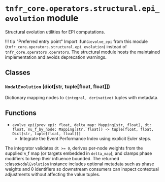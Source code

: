 # `tnfr_core.operators.structural.epi_evolution` module
Structural evolution utilities for EPI computations.

!!! tip "Preferred entry point"
    Import :func:`evolve_epi` from this module (``tnfr_core.operators.structural.epi_evolution``)
    instead of ``tnfr_core.operators.operators``. The structural module hosts the
    maintained implementation and avoids deprecation warnings.

## Classes
### `NodalEvolution` (dict[str, tuple[float, float]])
Dictionary mapping nodes to ``(integral, derivative)`` tuples with metadata.

## Functions
- `evolve_epi(prev_epi: float, delta_map: Mapping[str, float], dt: float, nu_f_by_node: Mapping[str, float]) -> tuple[float, float, Dict[str, tuple[float, float]]]`
  - Integrate the Event Performance Index using explicit Euler steps.

The integrator validates ``dt >= 0``, derives per-node weights from the supplied
ν_f map (or targets embedded in ``delta_map``), and clamps phase modifiers to
keep their influence bounded.  The returned :class:`NodalEvolution` instance
includes optional metadata such as phase weights and θ identifiers so downstream
consumers can inspect contextual adjustments without affecting the value tuples.
